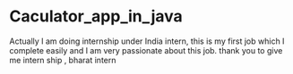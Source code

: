 # Caculator_app_in_java
Actually I am doing internship under India intern, this is my first job which I complete easily and I am very passionate about this job.
thank you to give me intern ship , bharat intern 
